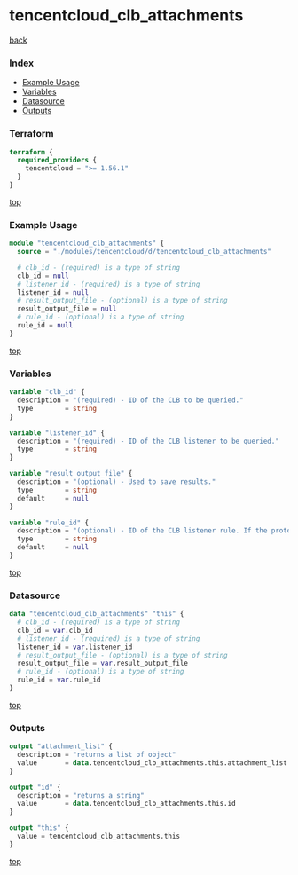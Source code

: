 # tencentcloud_clb_attachments

[back](../tencentcloud.md)

### Index

- [Example Usage](#example-usage)
- [Variables](#variables)
- [Datasource](#datasource)
- [Outputs](#outputs)

### Terraform

```terraform
terraform {
  required_providers {
    tencentcloud = ">= 1.56.1"
  }
}
```

[top](#index)

### Example Usage

```terraform
module "tencentcloud_clb_attachments" {
  source = "./modules/tencentcloud/d/tencentcloud_clb_attachments"

  # clb_id - (required) is a type of string
  clb_id = null
  # listener_id - (required) is a type of string
  listener_id = null
  # result_output_file - (optional) is a type of string
  result_output_file = null
  # rule_id - (optional) is a type of string
  rule_id = null
}
```

[top](#index)

### Variables

```terraform
variable "clb_id" {
  description = "(required) - ID of the CLB to be queried."
  type        = string
}

variable "listener_id" {
  description = "(required) - ID of the CLB listener to be queried."
  type        = string
}

variable "result_output_file" {
  description = "(optional) - Used to save results."
  type        = string
  default     = null
}

variable "rule_id" {
  description = "(optional) - ID of the CLB listener rule. If the protocol of listener is `HTTP`/`HTTPS`, this para is required."
  type        = string
  default     = null
}
```

[top](#index)

### Datasource

```terraform
data "tencentcloud_clb_attachments" "this" {
  # clb_id - (required) is a type of string
  clb_id = var.clb_id
  # listener_id - (required) is a type of string
  listener_id = var.listener_id
  # result_output_file - (optional) is a type of string
  result_output_file = var.result_output_file
  # rule_id - (optional) is a type of string
  rule_id = var.rule_id
}
```

[top](#index)

### Outputs

```terraform
output "attachment_list" {
  description = "returns a list of object"
  value       = data.tencentcloud_clb_attachments.this.attachment_list
}

output "id" {
  description = "returns a string"
  value       = data.tencentcloud_clb_attachments.this.id
}

output "this" {
  value = tencentcloud_clb_attachments.this
}
```

[top](#index)